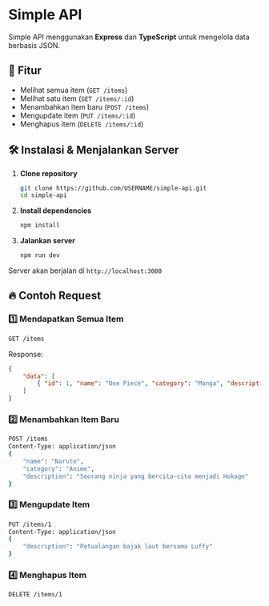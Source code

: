 # Simple API

Simple API menggunakan **Express** dan **TypeScript** untuk mengelola data berbasis JSON.

## 🚀 Fitur
- Melihat semua item (`GET /items`)
- Melihat satu item (`GET /items/:id`)
- Menambahkan item baru (`POST /items`)
- Mengupdate item (`PUT /items/:id`)
- Menghapus item (`DELETE /items/:id`)

## 🛠️ Instalasi & Menjalankan Server

1. **Clone repository**
   ```bash
   git clone https://github.com/USERNAME/simple-api.git
   cd simple-api
   ```

2. **Install dependencies**
   ```bash
   npm install
   ```

3. **Jalankan server**
   ```bash
   npm run dev
   ```

Server akan berjalan di `http://localhost:3000`

## 🔥 Contoh Request

### **1️⃣ Mendapatkan Semua Item**
```bash
GET /items
```
Response:
```json
{
    "data": [
        { "id": 1, "name": "One Piece", "category": "Manga", "description": "Petualangan bajak laut mencari One Piece" }
    ]
}
```

### **2️⃣ Menambahkan Item Baru**
```bash
POST /items
Content-Type: application/json
{
    "name": "Naruto",
    "category": "Anime",
    "description": "Seorang ninja yang bercita-cita menjadi Hokage"
}
```

### **3️⃣ Mengupdate Item**
```bash
PUT /items/1
Content-Type: application/json
{
    "description": "Petualangan bajak laut bersama Luffy"
}
```

### **4️⃣ Menghapus Item**
```bash
DELETE /items/1
```

